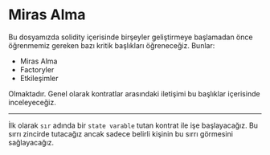 # Miras Alma

Bu dosyamızda solidity içerisinde birşeyler geliştirmeye başlamadan önce öğrenmemiz gereken bazı kritik başlıkları öğreneceğiz. Bunlar:

- Miras Alma
- Factoryler
- Etkileşimler

Olmaktadır. Genel olarak kontratlar arasındaki iletişimi bu başlıklar içerisinde inceleyeceğiz.

---

İlk olarak `sır` adında bir `state varable` tutan kontrat ile işe başlayacağız. Bu sırrı zincirde tutacağız ancak sadece belirli kişinin bu sırrı görmesini sağlayacağız. 